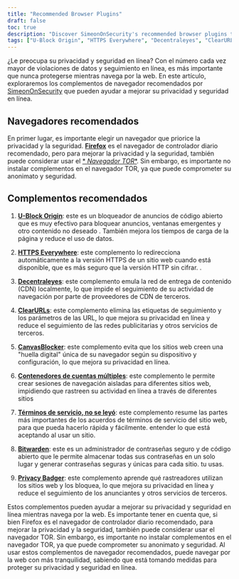```yaml
---
title: "Recommended Browser Plugins"
draft: false
toc: true
description: "Discover SimeonOnSecurity's recommended browser plugins to enhance your browsing experience. FireFox is the recommended daily-driver browser, but for enhanced privacy and security, you may also consider using the TOR Browser. The recommended plugins include U-Block Origin for ad blocking, HTTPS Everywhere for secure browsing, Decentraleyes for local CDN emulation, ClearURLs for tracking tag removal, CanvasBlocker for JavaScript fingerprint prevention, Multi Account Containers for isolated browsing sessions, Terms of Service, Didn't Read for informed ToS, Bitwarden for secure password management, and Privacy Badger to block trackers. Enhance your online privacy and security with these top-rated browser plugins."
tags: ["U-Block Origin", "HTTPS Everywhere", "Decentraleyes", "ClearURLs", "CanvasBlocker", "FireFox", "Bitwarden", "Recommendations", "TOR Browser", "Open-Source AD blocker", "Local CDN Emulator", "JavaScript Fingerprinting", "Isolated Browser Sessions", "Shady ToS", "Secure Open-Source Cloud Password Manager", "Tracker Blocking"]
---
```


¿Le preocupa su privacidad y seguridad en línea? Con el número cada vez mayor de violaciones de datos y seguimiento en línea, es más importante que nunca protegerse mientras navega por la web. En este artículo, exploraremos los complementos de navegador recomendados por [SimeonOnSecurity](https://twitter.com/SimeonOnSecurity) que pueden ayudar a mejorar su privacidad y seguridad en línea.  ## Navegadores recomendados  En primer lugar, es importante elegir un navegador que priorice la privacidad y la seguridad. [**Firefox**](https://www.mozilla.org/en-US/firefox/new/) es el navegador de controlador diario recomendado, pero para mejorar la privacidad y la seguridad, también puede considerar usar el [ * *Navegador TOR**](https://www.torproject.org/download/). Sin embargo, es importante no instalar complementos en el navegador TOR, ya que puede comprometer su anonimato y seguridad.  ## Complementos recomendados  1. [**U-Block Origin**](https://github.com/gorhill/uBlock): este es un bloqueador de anuncios de código abierto que es muy efectivo para bloquear anuncios, ventanas emergentes y otro contenido no deseado . También mejora los tiempos de carga de la página y reduce el uso de datos.  2. [**HTTPS Everywhere**](https://www.eff.org/https-everywhere): este complemento lo redirecciona automáticamente a la versión HTTPS de un sitio web cuando está disponible, que es más seguro que la versión HTTP sin cifrar. .  3. [**Decentraleyes**](https://decentraleyes.org/): este complemento emula la red de entrega de contenido (CDN) localmente, lo que impide el seguimiento de su actividad de navegación por parte de proveedores de CDN de terceros.  4. [**ClearURLs**](https://gitlab.com/KevinRoebert/ClearUrls): este complemento elimina las etiquetas de seguimiento y los parámetros de las URL, lo que mejora su privacidad en línea y reduce el seguimiento de las redes publicitarias y otros servicios de terceros.  5. [**CanvasBlocker**](https://github.com/kkapsner/CanvasBlocker): este complemento evita que los sitios web creen una "huella digital" única de su navegador según su dispositivo y configuración, lo que mejora su privacidad en línea.  6. [**Contenedores de cuentas múltiples**](https://github.com/mozilla/multi-account-containers): este complemento le permite crear sesiones de navegación aisladas para diferentes sitios web, impidiendo que rastreen su actividad en línea a través de diferentes sitios  7. [**Términos de servicio, no se leyó**](https://tosdr.org/downloads.html): este complemento resume las partes más importantes de los acuerdos de términos de servicio del sitio web, para que pueda hacerlo rápida y fácilmente. entender lo que está aceptando al usar un sitio.  8. [**Bitwarden**](https://bitwarden.com/): este es un administrador de contraseñas seguro y de código abierto que le permite almacenar todas sus contraseñas en un solo lugar y generar contraseñas seguras y únicas para cada sitio. tu usas.  9. [**Privacy Badger**](https://privacybadger.org/): este complemento aprende qué rastreadores utilizan los sitios web y los bloquea, lo que mejora su privacidad en línea y reduce el seguimiento de los anunciantes y otros servicios de terceros.  Estos complementos pueden ayudar a mejorar su privacidad y seguridad en línea mientras navega por la web. Es importante tener en cuenta que, si bien Firefox es el navegador de controlador diario recomendado, para mejorar la privacidad y la seguridad, también puede considerar usar el navegador TOR. Sin embargo, es importante no instalar complementos en el navegador TOR, ya que puede comprometer su anonimato y seguridad. Al usar estos complementos de navegador recomendados, puede navegar por la web con más tranquilidad, sabiendo que está tomando medidas para proteger su privacidad y seguridad en línea.